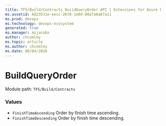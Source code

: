 ```yaml
---
title: TFS/Build/Contracts BuildQueryOrder API | Extensions for Azure DevOps Services
ms.assetid: 6d23531e-eecc-2678-1e0d-08a7a0a87a11
ms.prod: devops
ms.technology: devops-ecosystem
generated: true
ms.manager: mijacobs
author: chcomley
ms.topic: article
ms.author: chcomley
ms.date: 08/04/2016
---
```


# BuildQueryOrder

Module path: `TFS/Build/Contracts`

### Values

* `FinishTimeAscending` Order by finish time ascending.
* `FinishTimeDescending` Order by finish time descending.
